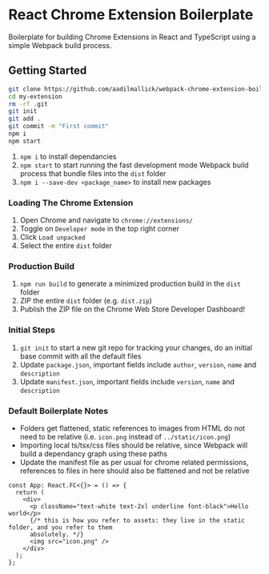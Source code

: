 # React Chrome Extension Boilerplate

Boilerplate for building Chrome Extensions in React and TypeScript using a simple Webpack build process.

## Getting Started

```bash
git clone https://github.com/aadilmallick/webpack-chrome-extension-boilerplate.git my-extension
cd my-extension
rm -rf .git
git init
git add .
git commit -m "First commit"
npm i
npm start
```

1. `npm i` to install dependancies
2. `npm start` to start running the fast development mode Webpack build process that bundle files into the `dist` folder
3. `npm i --save-dev <package_name>` to install new packages

### Loading The Chrome Extension

1. Open Chrome and navigate to `chrome://extensions/`
2. Toggle on `Developer mode` in the top right corner
3. Click `Load unpacked`
4. Select the entire `dist` folder

### Production Build

1. `npm run build` to generate a minimized production build in the `dist` folder
2. ZIP the entire `dist` folder (e.g. `dist.zip`)
3. Publish the ZIP file on the Chrome Web Store Developer Dashboard!

### Initial Steps

1. `git init` to start a new git repo for tracking your changes, do an initial base commit with all the default files
2. Update `package.json`, important fields include `author`, `version`, `name` and `description`
3. Update `manifest.json`, important fields include `version`, `name` and `description`

### Default Boilerplate Notes

- Folders get flattened, static references to images from HTML do not need to be relative (i.e. `icon.png` instead of `../static/icon.png`)
- Importing local ts/tsx/css files should be relative, since Webpack will build a dependancy graph using these paths
- Update the manifest file as per usual for chrome related permissions, references to files in here should also be flattened and not be relative

```tsx
const App: React.FC<{}> = () => {
  return (
    <div>
      <p className="text-white text-2xl underline font-black">Hello world</p>
      {/* this is how you refer to assets: they live in the static folder, and you refer to them
      absolutely. */}
      <img src="icon.png" />
    </div>
  );
};
```
